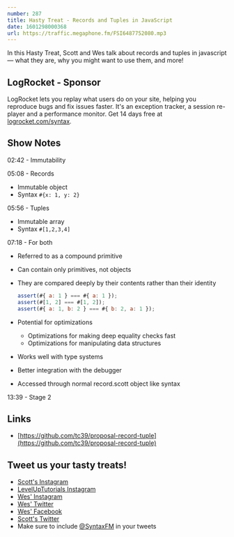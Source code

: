 ```yaml
---
number: 287
title: Hasty Treat - Records and Tuples in JavaScript
date: 1601298000368
url: https://traffic.megaphone.fm/FSI6487752080.mp3
---
```


In this Hasty Treat, Scott and Wes talk about records and tuples in javascript — what they are, why you might want to use them, and more!

## LogRocket - Sponsor
LogRocket lets you replay what users do on your site, helping you reproduce bugs and fix issues faster. It's an exception tracker, a session re-player and a performance monitor. Get 14 days free at [logrocket.com/syntax](https://logrocket.com/syntax).

## Show Notes

02:42 - Immutability

05:08 - Records
* Immutable object
* Syntax `#{x: 1, y: 2}`

05:56 - Tuples
* Immutable array
* Syntax `#[1,2,3,4]`

07:18 - For both
* Referred to as a compound primitive
* Can contain only primitives, not objects
* They are compared deeply by their contents rather than their identity

    ```jsx
    assert(#{ a: 1 } === #{ a: 1 });
    assert(#[1, 2] === #[1, 2]);
    assert(#{ a: 1, b: 2 } === #{ b: 2, a: 1 });
    ```

* Potential for optimizations
  * Optimizations for making deep equality checks fast
  * Optimizations for manipulating data structures
* Works well with type systems
* Better integration with the debugger
* Accessed through normal record.scott object like syntax

13:39 - Stage 2

## Links
* [https://github.com/tc39/proposal-record-tuple](https://github.com/tc39/proposal-record-tuple)

## Tweet us your tasty treats!
* [Scott's Instagram](https://www.instagram.com/stolinski/)
* [LevelUpTutorials Instagram](https://www.instagram.com/LevelUpTutorials/)
* [Wes' Instagram](https://www.instagram.com/wesbos/)
* [Wes' Twitter](https://twitter.com/wesbos)
* [Wes' Facebook](https://www.facebook.com/wesbos.developer)
* [Scott's Twitter](https://twitter.com/stolinski)
* Make sure to include [@SyntaxFM](https://twitter.com/SyntaxFM) in your tweets